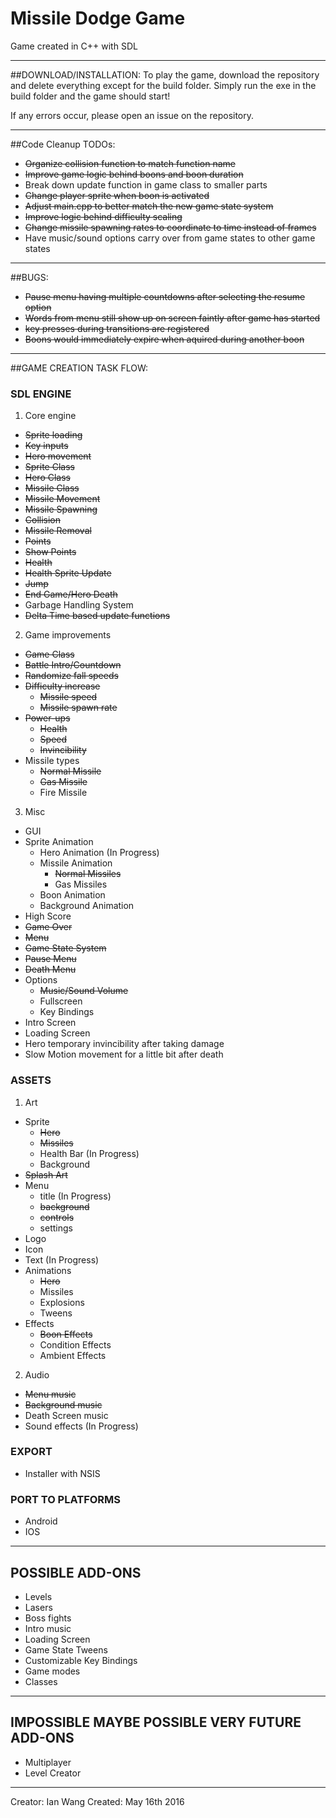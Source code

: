 # Missile Dodge Game

Game created in C++ with SDL

***

##DOWNLOAD/INSTALLATION:
To play the game, download the repository and delete everything except for the build folder.
Simply run the exe in the build folder and the game should start!

If any errors occur, please open an issue on the repository.

***

##Code Cleanup TODOs:
  * ~~Organize collision function to match function name~~
  * ~~Improve game logic behind boons and boon duration~~
  * Break down update function in game class to smaller parts
  * ~~Change player sprite when boon is activated~~
  * ~~Adjust main.cpp to better match the new game state system~~
  * ~~Improve logic behind difficulty scaling~~
  * ~~Change missile spawning rates to coordinate to time instead of frames~~
  * Have music/sound options carry over from game states to other game states

***

##BUGS:
  * ~~Pause menu having multiple countdowns after selecting the resume option~~ 
  * ~~Words from menu still show up on screen faintly after game has started~~
  * ~~key presses during transitions are registered~~
  * ~~Boons would immediately expire when aquired during another boon~~

***

##GAME CREATION TASK FLOW:

### SDL ENGINE
1. Core engine
  * ~~Sprite loading~~
  * ~~Key inputs~~
  * ~~Hero movement~~
  * ~~Sprite Class~~
  * ~~Hero Class~~
  * ~~Missile Class~~
  * ~~Missile Movement~~
  * ~~Missile Spawning~~
  * ~~Collision~~
  * ~~Missile Removal~~
  * ~~Points~~
  * ~~Show Points~~
  * ~~Health~~
  * ~~Health Sprite Update~~
  * ~~Jump~~
  * ~~End Game/Hero Death~~
  * Garbage Handling System
  * ~~Delta Time based update functions~~
2. Game improvements
  * ~~Game Class~~
  * ~~Battle Intro/Countdown~~
  * ~~Randomize fall speeds~~
  * ~~Difficulty increase~~
    * ~~Missile speed~~
    * ~~Missile spawn rate~~
  * ~~Power-ups~~
    * ~~Health~~
    * ~~Speed~~
    * ~~Invincibility~~
  * Missile types
    * ~~Normal Missile~~
    * ~~Gas Missile~~
    * Fire Missile
3. Misc
  * GUI
  * Sprite Animation
    * Hero Animation (In Progress)
    * Missile Animation
      * ~~Normal Missiles~~
      * Gas Missiles
    * Boon Animation
    * Background Animation
  * High Score
  * ~~Game Over~~
  * ~~Menu~~
  * ~~Game State System~~
  * ~~Pause Menu~~
  * ~~Death Menu~~
  * Options
    * ~~Music/Sound Volume~~
    * Fullscreen
    * Key Bindings
  * Intro Screen
  * Loading Screen
  * Hero temporary invincibility after taking damage
  * Slow Motion movement for a little bit after death

### ASSETS
1. Art
  * Sprite
    * ~~Hero~~
    * ~~Missiles~~
    * Health Bar (In Progress)
    * Background
  * ~~Splash Art~~
  * Menu
    * title (In Progress)
    * ~~background~~
    * ~~controls~~
    * settings
  * Logo
  * Icon
  * Text (In Progress)
  * Animations
    * ~~Hero~~
    * Missiles
    * Explosions
    * Tweens
  * Effects
    * ~~Boon Effects~~
    * Condition Effects
    * Ambient Effects
2. Audio
  * ~~Menu music~~
  * ~~Background music~~
  * Death Screen music
  * Sound effects (In Progress)

### EXPORT
  * Installer with NSIS

### PORT TO PLATFORMS
  * Android
  * IOS

***

## POSSIBLE ADD-ONS
* Levels
* Lasers
* Boss fights
* Intro music
* Loading Screen
* Game State Tweens
* Customizable Key Bindings
* Game modes
* Classes

***

## IMPOSSIBLE MAYBE POSSIBLE VERY FUTURE ADD-ONS
* Multiplayer
* Level Creator

***

Creator: Ian Wang
Created: May 16th 2016
